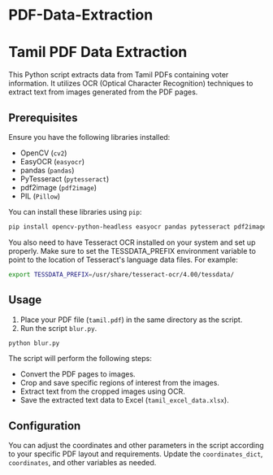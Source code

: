 # PDF-Data-Extraction

# Tamil PDF Data Extraction

This Python script extracts data from Tamil PDFs containing voter information. It utilizes OCR (Optical Character Recognition) techniques to extract text from images generated from the PDF pages.

## Prerequisites

Ensure you have the following libraries installed:

- OpenCV (`cv2`)
- EasyOCR (`easyocr`)
- pandas (`pandas`)
- PyTesseract (`pytesseract`)
- pdf2image (`pdf2image`)
- PIL (`Pillow`)

You can install these libraries using `pip`:

```bash
pip install opencv-python-headless easyocr pandas pytesseract pdf2image Pillow
```

You also need to have Tesseract OCR installed on your system and set up properly. Make sure to set the TESSDATA_PREFIX environment variable to point to the location of Tesseract's language data files. For example:

```bash
export TESSDATA_PREFIX=/usr/share/tesseract-ocr/4.00/tessdata/
```

## Usage

1. Place your PDF file (`tamil.pdf`) in the same directory as the script.
2. Run the script `blur.py`.

```bash
python blur.py
```

The script will perform the following steps:

- Convert the PDF pages to images.
- Crop and save specific regions of interest from the images.
- Extract text from the cropped images using OCR.
- Save the extracted text data to Excel (`tamil_excel_data.xlsx`).

## Configuration

You can adjust the coordinates and other parameters in the script according to your specific PDF layout and requirements. Update the `coordinates_dict`, `coordinates`, and other variables as needed.
